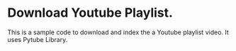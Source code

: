 # Download Youtube Playlist.

This is a sample code to download and index the a Youtube playlist video.
It uses Pytube Library.
